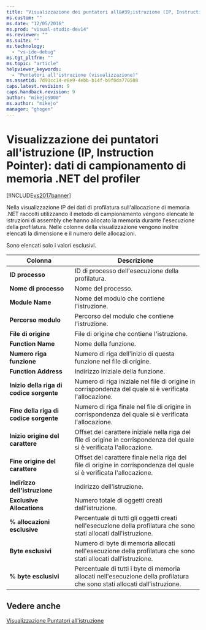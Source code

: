 ```yaml
---
title: "Visualizzazione dei puntatori all&#39;istruzione (IP, Instruction Pointer): dati di campionamento di memoria .NET del profiler | Microsoft Docs"
ms.custom: ""
ms.date: "12/05/2016"
ms.prod: "visual-studio-dev14"
ms.reviewer: ""
ms.suite: ""
ms.technology: 
  - "vs-ide-debug"
ms.tgt_pltfrm: ""
ms.topic: "article"
helpviewer_keywords: 
  - "Puntatori all'istruzione (visualizzazione)"
ms.assetid: 7d91cc14-e8e9-4ebb-b14f-b9f0da770508
caps.latest.revision: 9
caps.handback.revision: 9
author: "mikejo5000"
ms.author: "mikejo"
manager: "ghogen"
---
```

# Visualizzazione dei puntatori all&#39;istruzione (IP, Instruction Pointer): dati di campionamento di memoria .NET del profiler
[!INCLUDE[vs2017banner](../code-quality/includes/vs2017banner.md)]

Nella visualizzazione IP dei dati di profilatura sull'allocazione di memoria .NET raccolti utilizzando il metodo di campionamento vengono elencate le istruzioni di assembly che hanno allocato la memoria durante l'esecuzione della profilatura.  Nelle colonne della visualizzazione vengono inoltre elencati la dimensione e il numero delle allocazioni.  
  
 Sono elencati solo i valori esclusivi.  
  
|Colonna|Descrizione|  
|-------------|-----------------|  
|**ID processo**|ID di processo dell'esecuzione della profilatura.|  
|**Nome di processo**|Nome del processo.|  
|**Module Name**|Nome del modulo che contiene l'istruzione.|  
|**Percorso modulo**|Percorso del modulo che contiene l'istruzione.|  
|**File di origine**|File di origine che contiene l'istruzione.|  
|**Function Name**|Nome della funzione.|  
|**Numero riga funzione**|Numero di riga dell'inizio di questa funzione nel file di origine.|  
|**Function Address**|Indirizzo iniziale della funzione.|  
|**Inizio della riga di codice sorgente**|Numero di riga iniziale nel file di origine in corrispondenza del quale si è verificata l'allocazione.|  
|**Fine della riga di codice sorgente**|Numero di riga finale nel file di origine in corrispondenza del quale si è verificata l'allocazione.|  
|**Inizio origine del carattere**|Offset del carattere iniziale nella riga del file di origine in corrispondenza del quale si è verificata l'allocazione.|  
|**Fine origine del carattere**|Offset del carattere finale nella riga del file di origine in corrispondenza del quale si è verificata l'allocazione.|  
|**Indirizzo dell'istruzione**|Indirizzo dell'istruzione.|  
|**Exclusive Allocations**|Numero totale di oggetti creati dall'istruzione.|  
|**% allocazioni esclusive**|Percentuale di tutti gli oggetti creati nell'esecuzione della profilatura che sono stati allocati dall'istruzione.|  
|**Byte esclusivi**|Numero di byte di memoria allocati nell'esecuzione della profilatura che sono stati allocati dall'istruzione.|  
|**% byte esclusivi**|Percentuale di tutti i byte di memoria allocati nell'esecuzione della profilatura che sono stati allocati dall'istruzione.|  
  
## Vedere anche  
 [Visualizzazione Puntatori all'istruzione](../profiling/instruction-pointers-ips-view-sampling-data.md)